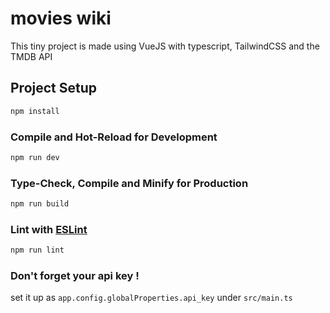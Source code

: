 # movies wiki

This tiny project is made using VueJS with typescript, TailwindCSS and the TMDB API

## Project Setup

```sh
npm install
```

### Compile and Hot-Reload for Development

```sh
npm run dev
```

### Type-Check, Compile and Minify for Production

```sh
npm run build
```

### Lint with [ESLint](https://eslint.org/)

```sh
npm run lint
```

### Don't forget your api key !
set it up as ```app.config.globalProperties.api_key```
under
```src/main.ts```

